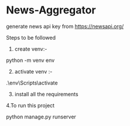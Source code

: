 # News-Aggregator

generate news api key from
       https://newsapi.org/

Steps to be followed
1. create venv:-

python -m venv env

2. activate venv :-

.\env\Scripts\activate 

3. install all the requirements

4.To run this project

python manage.py runserver

